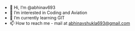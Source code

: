 - 👋 Hi, I’m @abhinav693
- 👀 I’m interested in Coding and Aviation  
- 🌱 I’m currently learning GIT
- 📫 How to reach me - mail at abhinavshukla693@gmail.com

<!---
abhinav693/abhinav693 is a ✨ special ✨ repository because its `README.md` (this file) appears on your GitHub profile.
You can click the Preview link to take a look at your changes.
--->
